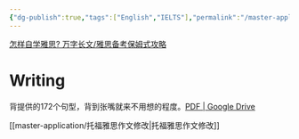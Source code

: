 ```yaml
---
{"dg-publish":true,"tags":["English","IELTS"],"permalink":"/master-application/IELTS/","dgPassFrontmatter":true,"created":"2023-04-22T14:41:07.014+08:00","updated":"2023-04-27T22:12:05.415+08:00"}
---
```



[怎样自学雅思? 万字长文/雅思备考保姆式攻略](https://zhuanlan.zhihu.com/p/478502122)


# Writing

背提供的172个句型，背到张嘴就来不用想的程度。[PDF | Google Drive](https://drive.google.com/file/d/1EV0a8IYeZdxboEottAkAUcLs2f4UgByz/view)



[[master-application/托福雅思作文修改\|托福雅思作文修改]]